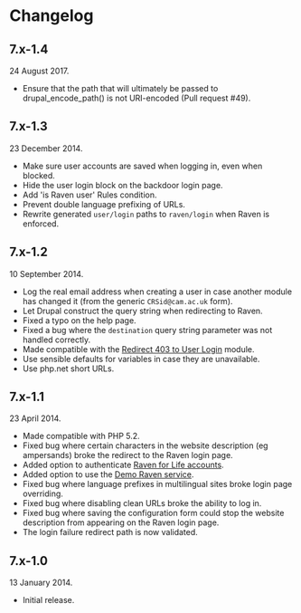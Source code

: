 Changelog
=========

7.x-1.4
-------

24 August 2017.

* Ensure that the path that will ultimately be passed to drupal_encode_path() is not URI-encoded (Pull request #49).

7.x-1.3
-------

23 December 2014.

* Make sure user accounts are saved when logging in, even when blocked.
* Hide the user login block on the backdoor login page.
* Add 'is Raven user' Rules condition.
* Prevent double language prefixing of URLs.
* Rewrite generated `user/login` paths to `raven/login` when Raven is enforced.

7.x-1.2
-------

10 September 2014.

* Log the real email address when creating a user in case another module has changed it (from the generic `CRSid@cam.ac.uk` form).
* Let Drupal construct the query string when redirecting to Raven.
* Fixed a typo on the help page.
* Fixed a bug where the `destination` query string parameter was not handled correctly.
* Made compatible with the [Redirect 403 to User Login](https://www.drupal.org/project/r4032login) module.
* Use sensible defaults for variables in case they are unavailable.
* Use php.net short URLs.

7.x-1.1
-------

23 April 2014.

* Made compatible with PHP 5.2.
* Fixed bug where certain characters in the website description (eg ampersands) broke the redirect to the Raven login page.
* Added option to authenticate [Raven for Life accounts](http://www.ucs.cam.ac.uk/accounts/ravenleaving).
* Added option to use the [Demo Raven service](https://demo.raven.cam.ac.uk/).
* Fixed bug where language prefixes in multilingual sites broke login page overriding.
* Fixed bug where disabling clean URLs broke the ability to log in.
* Fixed bug where saving the configuration form could stop the website description from appearing on the Raven login page.
* The login failure redirect path is now validated.

7.x-1.0
-------

13 January 2014.

* Initial release.

